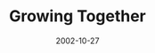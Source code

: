 ---
layout: music 
title: "Growing Together"
series: "The Art of Growth"
date: 2002-10-27 
description: "There is an art to growth. Learn to grow up and not just old."
audio: "http://s3.amazonaws.com/crossroadsaudiomessages/Growing%20Together.mp3"
audio-duration: "40:04"
src: "http://www.crossroads.net/players/media/mediumHz/DefaultVideoImage.jpg"
---